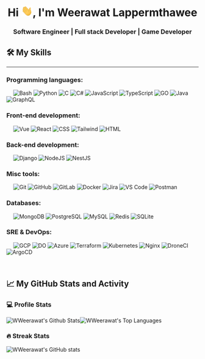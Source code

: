 <h1 align="center">Hi <img src="https://raw.githubusercontent.com/ABSphreak/ABSphreak/master/gifs/Hi.gif" width="30px">, I'm Weerawat Lappermthawee</h1>
<h3 align="center">Software Engineer | Full stack Developer | Game Developer</h3>
 
<!--<h3 align="center">
  <a href="https://git.io/typing-svg">
    <img src="https://readme-typing-svg.herokuapp.com?font=Montserrat&weight=700&size=24&duration=3000&pause=400&color=799AF7&center=true&vCenter=true&width=435&lines=I'M+SOFTWARE+DEVELOPER;FROM+THAILAND" alt="Typing SVG" />
  </a>
</h3> -->



## 🛠️ My Skills
-------------------
### Programming languages:
&emsp;
![Bash](https://img.shields.io/badge/-Bash-000?&logo=GNU-Bash)
![Python](https://img.shields.io/badge/-Python-000?&logo=Python)
![C](https://img.shields.io/badge/-C/C++-000?&logo=c%2B%2B)
![C#](https://img.shields.io/badge/-C%23-000?&logo=c-sharp)
![JavaScript](https://img.shields.io/badge/-JavaScript-000?&logo=JavaScript)
![TypeScript](https://img.shields.io/badge/-TypeScript-000?&logo=TypeScript&logoColor=007ACC)
![GO](https://img.shields.io/badge/-GO-000?&logo=Go)
![Java](https://img.shields.io/badge/-Java-000?&logo=openjdk)
![GraphQL](https://img.shields.io/badge/-GraphQL-000?&logo=GraphQL)


### Front-end development:
&emsp;
![Vue](https://img.shields.io/badge/-Vue.Js-000?&logo=vue.js)
![React](https://img.shields.io/badge/-React-000?&logo=React)
![CSS](https://img.shields.io/badge/-CSS-000?&logo=CSS3&logoColor=2665f2)
![Tailwind](https://img.shields.io/badge/-Tailwind_CSS-000?&logo=tailwind-css)
![HTML](https://img.shields.io/badge/-HTML-000?&logo=HTML5)
<!-- ![Redux](https://img.shields.io/badge/-Redux-000?&logo=Redux)
![Next.js](https://img.shields.io/badge/-Next.js-000?&logo=Next.js)
![Material-UI](https://img.shields.io/badge/-Material--UI-000?&logo=Material-UI)
![Chakra UI](https://img.shields.io/badge/-Chakra%20UI-000?&logo=Chakra-UI)
![SCSS](https://img.shields.io/badge/-SCSS-000?&logo=Sass)
![Chart.js](https://img.shields.io/badge/-Chart.js-000?&logo=Chart.js) -->
### Back-end development:
&emsp;
![Django](https://img.shields.io/badge/-Django-000?&logo=django&logoColor=084b32)
![NodeJS](https://img.shields.io/badge/-NodeJS-000?&logo=node.js)
![NestJS](https://img.shields.io/badge/-NestJS-000?&logo=Nestjs&logoColor=e0234d)
### Misc tools:
&emsp;
![Git](https://img.shields.io/badge/-Git-000?&logo=Git)
![GitHub](https://img.shields.io/badge/-GitHub-000?&logo=GitHub)
![GitLab](https://img.shields.io/badge/-GitLab-000?&logo=GitLab)
![Docker](https://img.shields.io/badge/-Docker-000?&logo=Docker)
![Jira](https://img.shields.io/badge/-Jira-000?&logo=Jira&logoColor=0b65df)
![VS Code](https://img.shields.io/badge/-VS%20Code-000?&logo=Visual-Studio-Code&logoColor=3b99d4)
![Postman](https://img.shields.io/badge/-Postman-000?&logo=Postman)

### Databases:
&emsp;
![MongoDB](https://img.shields.io/badge/-MongoDB-000?&logo=MongoDB)
![PostgreSQL](https://img.shields.io/badge/-PostgreSQL-000?&logo=PostgreSQL)
![MySQL](https://img.shields.io/badge/-MySQL-000?&logo=MySQL)
![Redis](https://img.shields.io/badge/-Redis-000?&logo=Redis)
![SQLite](https://img.shields.io/badge/-SQLite-000?&logo=SQLite)

### SRE & DevOps:
&emsp;
![GCP](https://img.shields.io/badge/-Google_Cloud-000?&logo=google-cloud)
![DO](https://img.shields.io/badge/-Digital_Ocean-000?&logo=digitalOcean)
![Azure](https://img.shields.io/badge/-Microsoft_Azure-000?&logo=microsoft-azure)
![Terraform](https://img.shields.io/badge/-Terraform-000?&logo=Terraform)
![Kubernetes](https://img.shields.io/badge/-Kubernetes-000?&logo=Kubernetes)
![Nginx](https://img.shields.io/badge/-Nginx-000?&logo=Nginx)
![DroneCI](https://img.shields.io/badge/-Drone_CI-000?&logo=drone)
![ArgoCD](https://img.shields.io/badge/-Argo_CD-000?&logo=argoCD)

&emsp;

## 📈 My GitHub Stats and Activity

### 💻 Profile Stats

<img alt="WWeerawat's Github Stats" src="https://github-readme-stats.vercel.app/api/?username=wweerawat&show_icons=true&include_all_commits=true&count_private=true&theme=react&hide_border=true&bg_color=1F222E&title_color=F85D7F&icon_color=F8D866" height="192px"/><img alt="WWeerawat's Top Languages" src="https://github-readme-stats.vercel.app/api/top-langs/?username=wweerawat&langs_count=8&layout=compact&theme=react&hide_border=true&bg_color=1F222E&title_color=F85D7F&icon_color=F8D866" height="192px"/>


### 🔥 Streak Stats

![WWeerawat's GitHub stats](https://github-readme-streak-stats.herokuapp.com/?user=wweerawat&theme=tokyonight)
